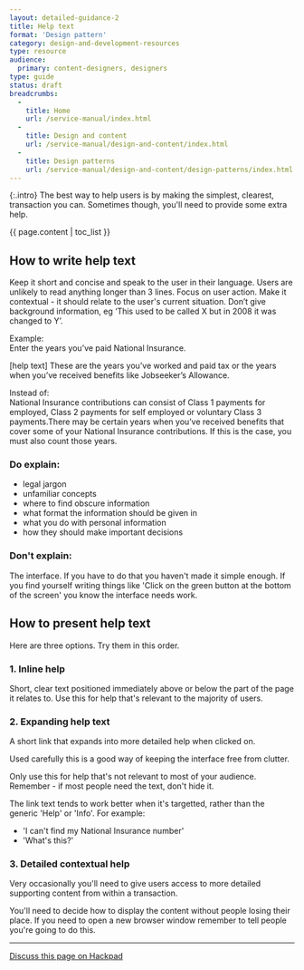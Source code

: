 ```yaml
---
layout: detailed-guidance-2
title: Help text
format: 'Design pattern'
category: design-and-development-resources
type: resource
audience:
  primary: content-designers, designers
type: guide
status: draft
breadcrumbs:
  -
    title: Home
    url: /service-manual/index.html
  -
    title: Design and content
    url: /service-manual/design-and-content/index.html
  -
    title: Design patterns
    url: /service-manual/design-and-content/design-patterns/index.html
---
```


{:.intro}
The best way to help users is by making the simplest, clearest, transaction you can.
Sometimes though, you'll need to provide some extra help.

{{ page.content | toc_list }}


## How to write help text

Keep it short and concise and speak to the user in their language. 
Users are unlikely to read anything longer than 3 lines. 
Focus on user action.
Make it contextual - it should relate to the user's current situation.
Don’t give background information, eg ‘This used to be called X but in 2008 it was changed to Y’. 

Example:<br/>
Enter the years you’ve paid National Insurance.

[help text] These are the years you’ve worked and paid tax or the years when you’ve received benefits like Jobseeker’s Allowance. 

Instead of:<br/>
National Insurance contributions can consist of Class 1 payments for employed, Class 2 payments for self employed or voluntary Class 3 payments.There may be certain years when you’ve received benefits that cover some of your National Insurance contributions. If this is the case, you must also count those years. 

### Do explain:

* legal jargon
* unfamiliar concepts
* where to find obscure information
* what format the information should be given in
* what you do with personal information
* how they should make important decisions

### Don't explain:

The interface. If you have to do that you haven't made it simple enough.
If you find yourself writing things like 'Click on the green button at the bottom of the screen' you know the interface needs work.


## How to present help text

Here are three options. Try them in this order.


### 1. Inline help

Short, clear text positioned immediately above or below the part of the page it relates to. 
Use this for help that's relevant to the majority of users.


### 2. Expanding help text

A short link that expands into more detailed help when clicked on.

Used carefully this is a good way of keeping the interface free from clutter.

Only use this for help that's not relevant to most of your audience.
Remember - if most people need the text, don't hide it.

The link text tends to work better when it's targetted, rather than the generic 'Help' or 'Info'. For example:

* 'I can't find my National Insurance number'
* 'What's this?'


### 3. Detailed contextual help

Very occasionally you'll need to give users access to more detailed supporting content from within a transaction.

You'll need to decide how to display the content without people losing their place.
If you need to open a new browser window remember to tell people you're going to do this.


---

[Discuss this page on Hackpad](https://designpatterns.hackpad.com/Contextual-help-XqnDcGgTBKQ)
